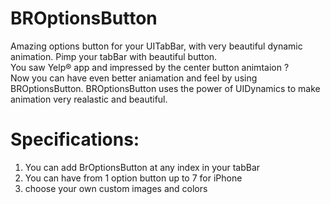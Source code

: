 BROptionsButton
===============

Amazing options button for your UITabBar, with very beautiful dynamic animation. Pimp your tabBar with beautiful button. <br>
You saw Yelp® app and impressed by the center button animtaion ? <br>
Now you can have even better aniamation and feel by using BROptionsButton. BROptionsButton uses the power of UIDynamics to make animation very realastic and beautiful. <br>

Specifications: 
===============
1) You can add BrOptionsButton at any index in your tabBar <br>
2) You can have from 1 option button up to 7 for iPhone <br>
3) choose your own custom images and colors <br>


